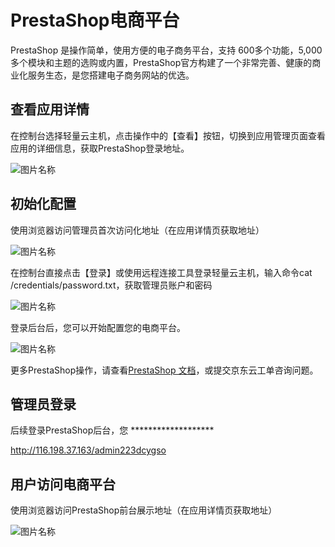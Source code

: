 # PrestaShop电商平台

PrestaShop 是操作简单，使用方便的电子商务平台，支持 600多个功能，5,000多个模块和主题的选购或内置，PrestaShop官方构建了一个非常完善、健康的商业化服务生态，是您搭建电子商务网站的优选。


## 查看应用详情


在控制台选择轻量云主机，点击操作中的【查看】按钮，切换到应用管理页面查看应用的详细信息，获取PrestaShop登录地址。


![图片名称](https://img1.jcloudcs.com/image/docs/10.png)




## 初始化配置

使用浏览器访问管理员首次访问化地址（在应用详情页获取地址）


![图片名称](https://img1.jcloudcs.com/image/docs/10.png)


在控制台直接点击【登录】或使用远程连接工具登录轻量云主机，输入命令cat /credentials/password.txt，获取管理员账户和密码


![图片名称](https://img1.jcloudcs.com/image/docs/10.png)


登录后台后，您可以开始配置您的电商平台。

![图片名称](https://img1.jcloudcs.com/image/docs/10.png)


更多PrestaShop操作，请查看[PrestaShop 文档](https://help-center.prestashop.com/en)，或提交京东云工单咨询问题。


## 管理员登录 

后续登录PrestaShop后台，您  *******************




http://116.198.37.163/admin223dcygso




## 用户访问电商平台

使用浏览器访问PrestaShop前台展示地址（在应用详情页获取地址）

![图片名称](https://img1.jcloudcs.com/image/docs/10.png)


